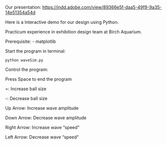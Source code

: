 Our presentation: https://indd.adobe.com/view/89366e5f-daa5-49f9-9a35-14e51354a54d

Here is a Interactive demo for our design using Python.

Practicum experience in exhibition design team at Birch Aquarium.

Prerequisite:
    - matplotlib

Start the program in terminal:
```
python waveSim.py
```

Control the program:

Press Space to end the program

=: Increase ball size

-: Decrease ball size

Up Arrow: Increase wave amplitude

Down Arrow: Decrease wave amplitude

Right Arrow: Increase wave “speed”

Left Arrow: Decrease wave “speed"
